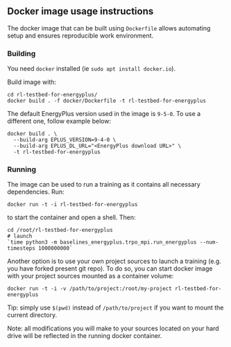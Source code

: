 ## Docker image usage instructions

The docker image that can be built using `Dockerfile` allows automating setup and ensures reproducible work 
environment.

### Building

You need `docker` installed (ie `sudo apt install docker.io`).

Build image with:

```shell
cd rl-testbed-for-energyplus/
docker build . -f docker/Dockerfile -t rl-testbed-for-energyplus
```

The default EnergyPlus version used in the image is `9-5-0`. To use a different one, follow example below:

```shell
docker build . \
  --build-arg EPLUS_VERSION=9-4-0 \
  --build-arg EPLUS_DL_URL="<EnergyPlus download URL>" \
  -t rl-testbed-for-energyplus
```

### Running

The image can be used to run a training as it contains all necessary dependencies. Run:

```shell
docker run -t -i rl-testbed-for-energyplus
```

to start the container and open a shell. Then: 

```shell
cd /root/rl-testbed-for-energyplus
# launch
`time python3 -m baselines_energyplus.trpo_mpi.run_energyplus --num-timesteps 1000000000`
```

Another option is to use your own project sources to launch a training (e.g. you have forked present git repo). To do 
so, you can start docker image with your project sources mounted as a container volume:

```shell
docker run -t -i -v /path/to/project:/root/my-project rl-testbed-for-energyplus
```

Tip: simply use `$(pwd)` instead of `/path/to/project` if you want to mount the current directory.

Note: all modifications you will make to your sources located on your hard drive will be reflected in the running 
docker container.
